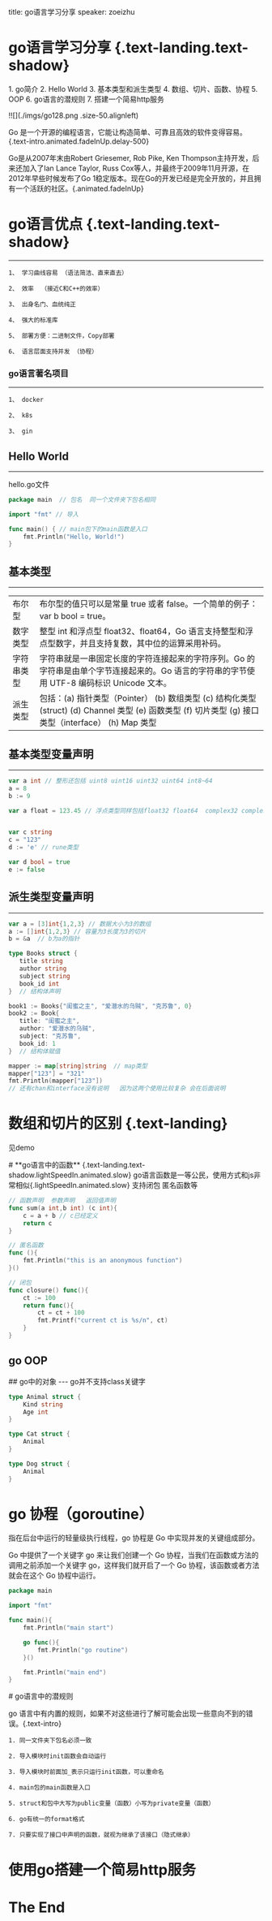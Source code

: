 title: go语言学习分享
speaker: zoeizhu

<slide class="bg-black-blue aligncenter" image="./imgs/bg.jpg .dark">

# go语言学习分享 {.text-landing.text-shadow}

<slide :class="size-40 ">
1. go简介 
2. Hello World
3. 基本类型和派生类型   
4. 数组、切片、函数、协程  
5. OOP
6. go语言的潜规则
7. 搭建一个简易http服务

<slide :class="size-30 aligncenter ">

!![](./imgs/go128.png .size-50.alignleft)

Go 是一个开源的编程语言，它能让构造简单、可靠且高效的软件变得容易。 {.text-intro.animated.fadeInUp.delay-500}  

Go是从2007年末由Robert Griesemer, Rob Pike, Ken Thompson主持开发，后来还加入了Ian Lance Taylor, Russ Cox等人，并最终于2009年11月开源，在2012年早些时候发布了Go 1稳定版本。现在Go的开发已经是完全开放的，并且拥有一个活跃的社区。{.animated.fadeInUp}


<slide class="bg-black-blue aligncenter" image="./imgs/bg.jpg .dark">

# go语言优点 {.text-landing.text-shadow}

<slide :class="size-30 aligncenter">

---
```shell {.animated.fadeInUp}
1、 学习曲线容易 （语法简洁、直来直去）

2、 效率  （接近C和C++的效率）

3、 出身名门、血统纯正

4、 强大的标准库

5、 部署方便：二进制文件，Copy部署

6、 语言层面支持并发 （协程）
```

<slide class="bg-black-blue aligncenter" image="./imgs/bg.jpg .dark">

### go语言著名项目

<slide :class="size-30 aligncenter">

--- 

```shell{.animated.fadeInUp.delay-500}
1、 docker

2、 k8s

3、 gin
```


<slide class="bg-black-blue aligncenter" image="./imgs/bg.jpg .dark">

## Hello World


<slide :class="size-40 aligncenter" >

---
hello.go文件
```go
package main  // 包名  同一个文件夹下包名相同

import "fmt" // 导入

func main() { // main包下的main函数是入口
    fmt.Println("Hello, World!")
}

```
<slide :class="size-60 topslide-top content-center">

## 基本类型

---
|            |                                                                                                                                                            |
| ---------- | ---------------------------------------------------------------------------------------------------------------------------------------------------------- |
| 布尔型     | 布尔型的值只可以是常量 true 或者 false。一个简单的例子：var b bool = true。                                                                                |
| 数字类型   | 整型 int 和浮点型 float32、float64，Go 语言支持整型和浮点型数字，并且支持复数，其中位的运算采用补码。                                                      |
| 字符串类型 | 字符串就是一串固定长度的字符连接起来的字符序列。Go 的字符串是由单个字节连接起来的。Go 语言的字符串的字节使用 UTF-8 编码标识 Unicode 文本。                 |
| 派生类型   | 包括：(a) 指针类型（Pointer）  (b) 数组类型  (c) 结构化类型(struct)  (d) Channel 类型  (e) 函数类型  (f) 切片类型  (g) 接口类型（interface）  (h) Map 类型 |


<slide class="bg-black-blue aligncenter" image="./imgs/bg.jpg .dark">

## 基本类型变量声明

<slide :class="size-50">

--- 

```go
var a int // 整形还包括 uint8 uint16 uint32 uint64 int8~64 
a = 8 
b := 9 

var a float = 123.45 // 浮点类型同样包括float32 float64  complex32 complex64 


var c string 
c = "123"  
d := 'e' // rune类型  

var d bool = true 
e := false 

```
<slide class="bg-black-blue aligncenter" image="./imgs/bg.jpg .dark">

## 派生类型变量声明  

<slide :class="size-50 lefttop" style="padding-top:0">

--- 

```go
var a = [3]int{1,2,3} // 数据大小为3的数组 
a := []int{1,2,3} // 容量为3长度为3的切片  
b = &a  // b为a的指针  

type Books struct {
   title string
   author string
   subject string
   book_id int
}  // 结构体声明

book1 := Books{"闺蜜之主", "爱潜水的乌贼", "克苏鲁", 0}
book2 := Book{ 
   title: "闺蜜之主",
   author: "爱潜水的乌贼",
   subject: "克苏鲁",
   book_id: 1
}  // 结构体赋值 

mapper := map[string]string  // map类型
mapper["123"] = "321"
fmt.Println(mapper["123"])
// 还有chan和interface没有说明   因为这两个使用比较复杂 会在后面说明
```

<slide class="bg-black-blue aligncenter" image="./imgs/bg.jpg .dark">

# 数组和切片的区别 {.text-landing}

见demo

<slide :class="size-50 lefttop " style="padding-top:0">
# **go语言中的函数** {.text-landing.text-shadow.lightSpeedIn.animated.slow}
go语言函数是一等公民，使用方式和js非常相似{.lightSpeedIn.animated.slow}
支持闭包 匿名函数等

```go
// 函数声明  参数声明   返回值声明 
func sum(a int,b int) (c int){
    c = a + b // c已经定义
    return c 
}

// 匿名函数 
func (){
    fmt.Println("this is an anonymous function")
}()

// 闭包  
func closure() func(){
    ct := 100 
    return func(){
        ct = ct + 100 
        fmt.Printf("current ct is %s/n", ct)
    }
}
```


<slide class="bg-black aligncenter" image="https://cn.bing.com/az/hprichbg/rb/RedAntarctica_EN-AU12197122155_1920x1080.jpg">

## go OOP


<slide class="bg-black-blue aligncenter" image="./imgs/bg.jpg .dark">
## go中的对象


<slide :class="size-50 aligncenter">
---
go并不支持class关键字  

```go
type Animal struct {
    Kind string
    Age int
}

type Cat struct {
    Animal
}

type Dog struct {
    Animal
}
```

<slide class="bg-black-blue aligncenter" image="./imgs/bg.jpg .dark">

# go 协程（goroutine）

<slide>

指在后台中运行的轻量级执行线程，go 协程是 Go 中实现并发的关键组成部分。  

Go 中提供了一个关键字 go 来让我们创建一个 Go 协程，当我们在函数或方法的调用之前添加一个关键字 go，这样我们就开启了一个 Go 协程，该函数或者方法就会在这个 Go 协程中运行。

```go
package main 

import "fmt"

func main(){
    fmt.Println("main start")

    go func(){
        fmt.Println("go routine")
    }()

    fmt.Println("main end")
}
```

<slide class="bg-black-blue aligncenter" image="./imgs/bg.jpg .dark">
# go语言中的潜规则  

go 语言中有内置的规则，如果不对这些进行了解可能会出现一些意向不到的错误。{.text-intro}

<slide class="aligncenter">

```shell
1. 同一文件夹下包名必须一致  

2. 导入模块时init函数会自动运行

3. 导入模块时前面加_表示只运行init函数，可以重命名

4. main包的main函数是入口  

5. struct和包中大写为public变量（函数）小写为private变量（函数）

6. go有统一的format格式

7. 只要实现了接口中声明的函数，就视为继承了该接口（隐式继承）
```


<slide class="bg-black-blue aligncenter" image="./imgs/bg.jpg .dark">

# 使用go搭建一个简易http服务  

<slide class="bg-black-blue aligncenter" image="./imgs/bg.jpg .dark">

# The End